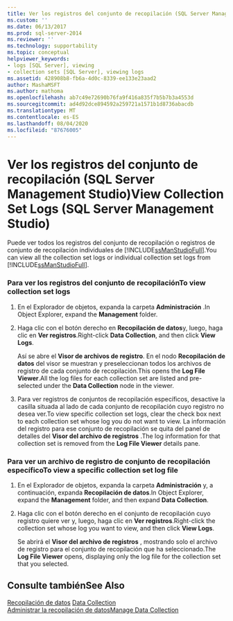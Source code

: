 ```yaml
---
title: Ver los registros del conjunto de recopilación (SQL Server Management Studio) | Microsoft Docs
ms.custom: ''
ms.date: 06/13/2017
ms.prod: sql-server-2014
ms.reviewer: ''
ms.technology: supportability
ms.topic: conceptual
helpviewer_keywords:
- logs [SQL Server], viewing
- collection sets [SQL Server], viewing logs
ms.assetid: 428908b8-fb6a-4d0c-8339-ee133e23aad2
author: MashaMSFT
ms.author: mathoma
ms.openlocfilehash: ab7c49e72690b76fa9f416a835f7b5b7b3a4553d
ms.sourcegitcommit: ad4d92dce894592a259721a1571b1d8736abacdb
ms.translationtype: MT
ms.contentlocale: es-ES
ms.lasthandoff: 08/04/2020
ms.locfileid: "87676005"
---
```

# <a name="view-collection-set-logs-sql-server-management-studio"></a><span data-ttu-id="7cd61-102">Ver los registros del conjunto de recopilación (SQL Server Management Studio)</span><span class="sxs-lookup"><span data-stu-id="7cd61-102">View Collection Set Logs (SQL Server Management Studio)</span></span>
  <span data-ttu-id="7cd61-103">Puede ver todos los registros del conjunto de recopilación o registros de conjunto de recopilación individuales de [!INCLUDE[ssManStudioFull](../../includes/ssmanstudiofull-md.md)].</span><span class="sxs-lookup"><span data-stu-id="7cd61-103">You can view all the collection set logs or individual collection set logs from [!INCLUDE[ssManStudioFull](../../includes/ssmanstudiofull-md.md)].</span></span>  
  
### <a name="to-view-collection-set-logs"></a><span data-ttu-id="7cd61-104">Para ver los registros del conjunto de recopilación</span><span class="sxs-lookup"><span data-stu-id="7cd61-104">To view collection set logs</span></span>  
  
1.  <span data-ttu-id="7cd61-105">En el Explorador de objetos, expanda la carpeta **Administración** .</span><span class="sxs-lookup"><span data-stu-id="7cd61-105">In Object Explorer, expand the **Management** folder.</span></span>  
  
2.  <span data-ttu-id="7cd61-106">Haga clic con el botón derecho en **Recopilación de datos**y, luego, haga clic en **Ver registros**.</span><span class="sxs-lookup"><span data-stu-id="7cd61-106">Right-click **Data Collection**, and then click **View Logs**.</span></span>  
  
     <span data-ttu-id="7cd61-107">Así se abre el **Visor de archivos de registro**. En el nodo **Recopilación de datos** del visor se muestran y preseleccionan todos los archivos de registro de cada conjunto de recopilación.</span><span class="sxs-lookup"><span data-stu-id="7cd61-107">This opens the **Log File Viewer**.All the log files for each collection set are listed and pre-selected under the **Data Collection** node in the viewer.</span></span>  
  
3.  <span data-ttu-id="7cd61-108">Para ver registros de conjuntos de recopilación específicos, desactive la casilla situada al lado de cada conjunto de recopilación cuyo registro no desea ver.</span><span class="sxs-lookup"><span data-stu-id="7cd61-108">To view specific collection set logs, clear the check box next to each collection set whose log you do not want to view.</span></span> <span data-ttu-id="7cd61-109">La información del registro para ese conjunto de recopilación se quita del panel de detalles del **Visor del archivo de registros** .</span><span class="sxs-lookup"><span data-stu-id="7cd61-109">The log information for that collection set is removed from the **Log File Viewer** details pane.</span></span>  
  
### <a name="to-view-a-specific-collection-set-log-file"></a><span data-ttu-id="7cd61-110">Para ver un archivo de registro de conjunto de recopilación específico</span><span class="sxs-lookup"><span data-stu-id="7cd61-110">To view a specific collection set log file</span></span>  
  
1.  <span data-ttu-id="7cd61-111">En el Explorador de objetos, expanda la carpeta **Administración** y, a continuación, expanda **Recopilación de datos**.</span><span class="sxs-lookup"><span data-stu-id="7cd61-111">In Object Explorer, expand the **Management** folder, and then expand **Data Collection**.</span></span>  
  
2.  <span data-ttu-id="7cd61-112">Haga clic con el botón derecho en el conjunto de recopilación cuyo registro quiere ver y, luego, haga clic en **Ver registros**.</span><span class="sxs-lookup"><span data-stu-id="7cd61-112">Right-click the collection set whose log you want to view, and then click **View Logs**.</span></span>  
  
     <span data-ttu-id="7cd61-113">Se abrirá el **Visor del archivo de registros** , mostrando solo el archivo de registro para el conjunto de recopilación que ha seleccionado.</span><span class="sxs-lookup"><span data-stu-id="7cd61-113">The **Log File Viewer** opens, displaying only the log file for the collection set that you selected.</span></span>  
  
## <a name="see-also"></a><span data-ttu-id="7cd61-114">Consulte también</span><span class="sxs-lookup"><span data-stu-id="7cd61-114">See Also</span></span>  
 <span data-ttu-id="7cd61-115">[Recopilación de datos](data-collection.md) </span><span class="sxs-lookup"><span data-stu-id="7cd61-115">[Data Collection](data-collection.md) </span></span>  
 [<span data-ttu-id="7cd61-116">Administrar la recopilación de datos</span><span class="sxs-lookup"><span data-stu-id="7cd61-116">Manage Data Collection</span></span>](manage-data-collection.md)  
  
  
